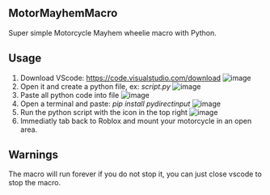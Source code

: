 ## MotorMayhemMacro

Super simple Motorcycle Mayhem wheelie macro with Python.

## Usage

1. Download VScode: https://code.visualstudio.com/download
  ![image](https://github.com/eeoms/MotorMayhemMacro/assets/96942190/a322f0a5-f065-4092-8cb9-fd47f2c3cd00)
3. Open it and create a python file, ex: *script.py*
  ![image](https://github.com/eeoms/MotorMayhemMacro/assets/96942190/453c270c-0d2c-4164-970f-2303552fe91b)
4. Paste all python code into file
  ![image](https://github.com/eeoms/MotorMayhemMacro/assets/96942190/f466d76a-cb48-4f6b-893b-279fa45decaa)
5. Open a terminal and paste: *pip install pydirectinput*
  ![image](https://github.com/eeoms/MotorMayhemMacro/assets/96942190/b26fc29f-e2ce-4529-b1bc-d260c5842cb1)
6. Run the python script with the icon in the top right
  ![image](https://github.com/eeoms/MotorMayhemMacro/assets/96942190/fd55a06c-4ce3-4910-9904-957d9e18e013)
7. Immediatly tab back to Roblox and mount your motorcycle in an open area.

## Warnings

The macro will run forever if you do not stop it, you can just close vscode to stop the macro.

